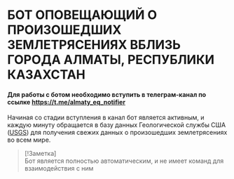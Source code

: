 # БОТ ОПОВЕЩАЮЩИЙ О ПРОИЗОШЕДШИХ ЗЕМЛЕТРЯСЕНИЯХ ВБЛИЗЬ ГОРОДА АЛМАТЫ, РЕСПУБЛИКИ КАЗАХСТАН

#### Для работы с ботом необходимо вступить в телеграм-канал по ссылке https://t.me/almaty_eq_notifier

Начиная со стадии вступления в канал бот является активным, и каждую минуту обращается в базу данных Геологической службы США ([USGS](https://earthquake.usgs.gov/earthquakes)) для получения свежих данных о произошедших землетрясениях во всем мире.

> [!Заметка]  
> Бот является полностью автоматическим, и не имеет команд для взаимодействия с ним


